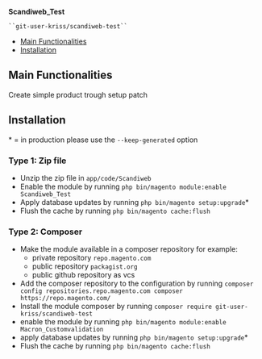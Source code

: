 **Scandiweb_Test**

    ``git-user-kriss/scandiweb-test``

 - [Main Functionalities](#markdown-header-main-functionalities)
 - [Installation](#markdown-header-installation)

## Main Functionalities
Create simple product trough setup patch

## Installation
\* = in production please use the `--keep-generated` option

### Type 1: Zip file

 - Unzip the zip file in `app/code/Scandiweb`
 - Enable the module by running `php bin/magento module:enable Scandiweb_Test`
 - Apply database updates by running `php bin/magento setup:upgrade`\*
 - Flush the cache by running `php bin/magento cache:flush`

### Type 2: Composer

 - Make the module available in a composer repository for example:
    - private repository `repo.magento.com`
    - public repository `packagist.org`
    - public github repository as vcs
 - Add the composer repository to the configuration by running `composer config repositories.repo.magento.com composer https://repo.magento.com/`
 - Install the module composer by running `composer require git-user-kriss/scandiweb-test`
 - enable the module by running `php bin/magento module:enable Macron_Customvalidation`
 - apply database updates by running `php bin/magento setup:upgrade`\*
 - Flush the cache by running `php bin/magento cache:flush`